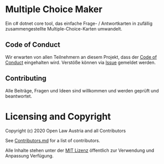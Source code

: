 # Multiple Choice Maker

Ein c# dotnet core tool, das einfache Frage- / Antwortkarten in zufällig zusammengestellte Multiple-Choice-Karten umwandelt.

## Code of Conduct
Wir erwarten von allen Teilnehmern an diesem Projekt, dass der [Code of Conduct](./CODE_OF_CONDUCT) eingehalten wird. 
Verstöße können via [Issue](/../../issues/new?assignees=daniel-eder&labels=code+of+conduct&template=code-of-conduct-versto-.md&title=%5BCode+of+Conduct%5D+) gemeldet werden. 

## Contributing
Alle Beiträge, Fragen und Ideen sind willkommen und werden geprüft und beantwortet.

# Licensing and Copyright
Copyright (c) 2020 Open Law Austria and all Contributors

See [Contributors.md](./Contributors.md) for a list of contributors.

Alle Inhalte stehen unter der [MIT Lizenz](./LICENSES/MIT.txt) öffentlich zur Verwendung und Anpassung Verfügung. 
